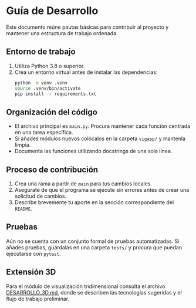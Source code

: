 # Guía de Desarrollo

Este documento reúne pautas básicas para contribuir al proyecto y mantener una estructura de trabajo ordenada.

## Entorno de trabajo

1. Utiliza Python 3.8 o superior.
2. Crea un entorno virtual antes de instalar las dependencias:
   ```bash
   python -m venv .venv
   source .venv/bin/activate
   pip install -r requirements.txt
   ```

## Organización del código

- El archivo principal es `main.py`. Procura mantener cada función centrada en una tarea específica.
- Si añades módulos nuevos colócalos en la carpeta `vigapp/` y mantenla limpia.
- Documenta las funciones utilizando docstrings de una sola línea.

## Proceso de contribución

1. Crea una rama a partir de `main` para tus cambios locales.
2. Asegúrate de que el programa se ejecute sin errores antes de crear una solicitud de cambios.
3. Describe brevemente tu aporte en la sección correspondiente del `README`.

## Pruebas

Aún no se cuenta con un conjunto formal de pruebas automatizadas. Si añades pruebas, guárdalas en una carpeta `tests/` y procura que puedan ejecutarse con `pytest`.

## Extensión 3D

Para el módulo de visualización tridimensional consulta el archivo
[DESARROLLO_3D.md](DESARROLLO_3D.md), donde se describen las tecnologías
sugeridas y el flujo de trabajo preliminar.

